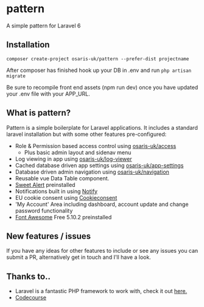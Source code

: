 # pattern
A simple pattern for Laravel 6

## Installation

`composer create-project osaris-uk/pattern --prefer-dist projectname`

After composer has finished hook up your DB in .env and run `php artisan migrate`

Be sure to recompile front end assets (npm run dev) once you have updated your .env file with your APP_URL.

## What is pattern?

Pattern is a simple boilerplate for Laravel applications.  It includes a standard laravel installation but with some other features pre-configured:

 - Role & Permission based access control using [osaris-uk/access](https://github.com/osaris-uk/access)
   - Plus basic admin layout and sidenav menu
 - Log viewing in app using [osaris-uk/log-viewer](https://github.com/osaris-uk/log-viewer)
 - Cached database driven app settings using [osaris-uk/app-settings](https://github.com/osaris-uk/app-settings)
 - Database driven admin navigation using [osaris-uk/navigation](https://github.com/osaris-uk/navigation)
 - Reusable vue Data Table component.
 - [Sweet Alert](https://github.com/t4t5/sweetalert) preinstalled
 - Notifications built in using [Notify](https://github.com/codecourse/notify)
 - EU cookie consent using [Cookieconsent](https://github.com/insites/cookieconsent)
 - 'My Account' Area including dashboard, account update and change password functionality
 - [Font Awesome](https://fontawesome.com/) Free 5.10.2 preinstalled

## New features / issues

If you have any ideas for other features to include or see any issues you can submit a PR, alternatively get in touch and I'll have a look.

## Thanks to..

 - Laravel is a fantastic PHP framework to work with, check it out [here.](https://laravel.com/)
 - [Codecourse](https://www.codecourse.com)
 